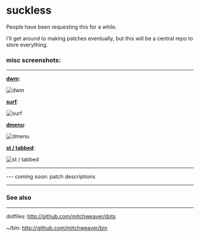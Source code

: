 # suckless

People have been requesting this for a while.

I'll get around to making patches eventually, but this
will be a central repo to store everything.

### misc screenshots:

------

**[dwm](https://github.com/MitchWeaver/suckless/tree/master/dwm)**:

![dwm](https://i.imgur.com/yJYTILr.jpg)

**[surf](https://github.com/MitchWeaver/suckless/tree/master/surf)**:

![surf](https://i.imgur.com/KIIdvjN.png)

**[dmenu](https://github.com/MitchWeaver/suckless/tree/master/dwm)**:

![dmenu](https://i.imgur.com/qdgw5n9.jpg)

**[st / tabbed](https://github.com/MitchWeaver/suckless/tree/master/st)**:

![st / tabbed](https://i.imgur.com/HjfUvWn.png)

-------

--- coming soon: patch descriptions

-------

### See also

-------

dotfiles: http://github.com/mitchweaver/dots

~/bin: http://github.com/mitchweaver/bin
